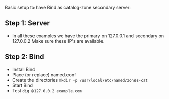 Basic setup to have Bind as catalog-zone secondary server:

## Step 1: Server
- In all these examples we have the primary on 127.0.0.1 and secondary on 127.0.0.2
  Make sure these IP's are available.

## Step 2: Bind
- Install Bind
- Place (or replace) named.conf
- Create the directories `mkdir -p /usr/local/etc/named/zones-cat`
- Start Bind
- Test `dig @127.0.0.2 example.com`
